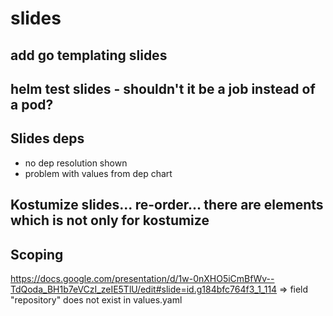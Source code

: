 # slides

## add go templating slides

## helm test slides - shouldn't it be a job instead of a pod?

## Slides deps
* no dep resolution shown
* problem with values from dep chart

## Kostumize slides... re-order... there are elements which is not only for kostumize

## Scoping
https://docs.google.com/presentation/d/1w-0nXHO5iCmBfWv--TdQoda_BH1b7eVCzI_zeIE5TlU/edit#slide=id.g184bfc764f3_1_114
=> field "repository" does not exist in values.yaml
